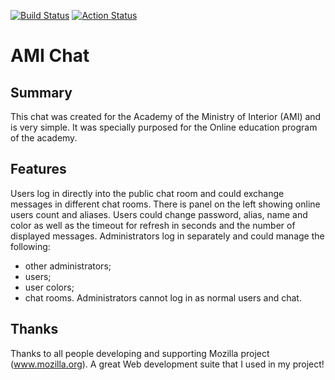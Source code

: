 [![Build Status](https://travis-ci.com/gdsotirov/amichat.svg?branch=master)](https://travis-ci.com/gdsotirov/amichat)
[![Action Status](https://github.com/gdsotirov/amichat/workflows/PHPComposer/badge.svg)](https://github.com/gdsotirov/amichat/actions?query=workflow%3APHPComposer)

# AMI Chat

## Summary

This chat was created for the Academy of the Ministry of Interior (AMI) and
is very simple. It was specially purposed for the Online education program of
the academy.

## Features

Users log in directly into the public chat room and could exchange messages
in different chat rooms. There is panel on the left showing online users count
and aliases. Users could change password, alias, name and color as well as
the timeout for refresh in seconds and the number of displayed messages.
Administrators log in separately and could manage the following:
 * other administrators;
 * users;
 * user colors;
 * chat rooms.
Administrators cannot log in as normal users and chat.

## Thanks

Thanks to all people developing and supporting Mozilla project
(www.mozilla.org). A great Web development suite that I used in my project!

